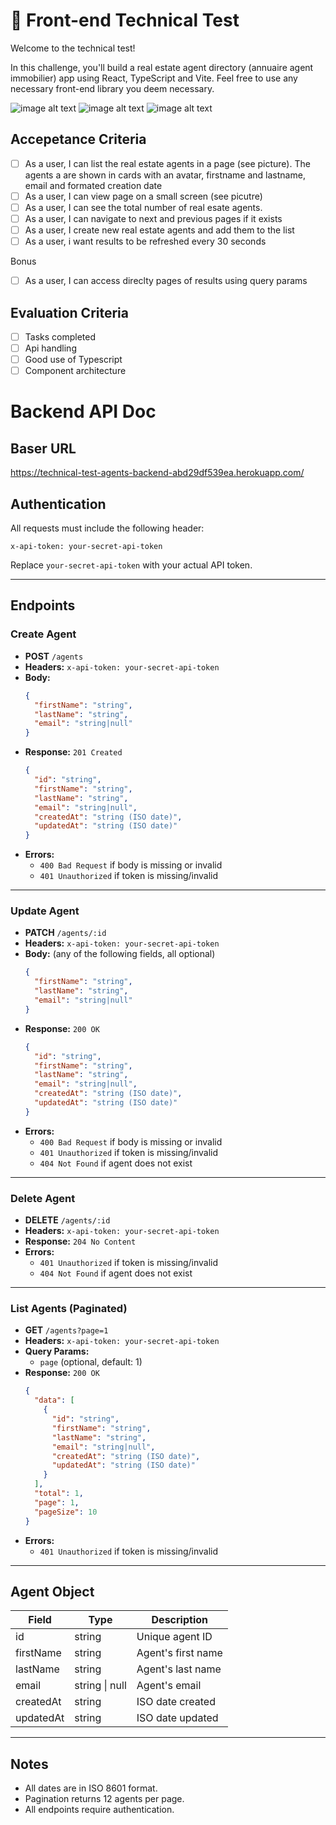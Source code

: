 # 🧪 Front-end Technical Test

Welcome to the technical test!

In this challenge, you'll build a real estate agent directory (annuaire agent immobilier) app using React, TypeScript and Vite.
Feel free to use any necessary front-end library you deem necessary.

![image alt text](https://i.ibb.co/213tw3B4/desktop-view.png 'Desktop')
![image alt text](https://i.ibb.co/Kk9pD7T/mobile-view.png 'Mobile')
![image alt text](https://i.ibb.co/dwLNsrmq/creation-form.png 'Formulaire')

## Accepetance Criteria

- [ ] As a user, I can list the real estate agents in a page (see picture). The agents a are shown in cards with an avatar, firstname and lastname, email and formated creation date
- [ ] As a user, I can view page on a small screen (see picutre)
- [ ] As a user, I can see the total number of real esate agents.
- [ ] As a user, I can navigate to next and previous pages if it exists
- [ ] As a user, I create new real estate agents and add them to the list
- [ ] As a user, i want results to be refreshed every 30 seconds

Bonus

- [ ] As a user, I can access direclty pages of results using query params

## Evaluation Criteria

- [ ] Tasks completed
- [ ] Api handling
- [ ] Good use of Typescript
- [ ] Component architecture

# Backend API Doc

## Baser URL

https://technical-test-agents-backend-abd29df539ea.herokuapp.com/

## Authentication

All requests must include the following header:

```
x-api-token: your-secret-api-token
```

Replace `your-secret-api-token` with your actual API token.

---

## Endpoints

### Create Agent

- **POST** `/agents`
- **Headers:** `x-api-token: your-secret-api-token`
- **Body:**
  ```json
  {
    "firstName": "string",
    "lastName": "string",
    "email": "string|null"
  }
  ```
- **Response:** `201 Created`
  ```json
  {
    "id": "string",
    "firstName": "string",
    "lastName": "string",
    "email": "string|null",
    "createdAt": "string (ISO date)",
    "updatedAt": "string (ISO date)"
  }
  ```
- **Errors:**
  - `400 Bad Request` if body is missing or invalid
  - `401 Unauthorized` if token is missing/invalid

---

### Update Agent

- **PATCH** `/agents/:id`
- **Headers:** `x-api-token: your-secret-api-token`
- **Body:** (any of the following fields, all optional)
  ```json
  {
    "firstName": "string",
    "lastName": "string",
    "email": "string|null"
  }
  ```
- **Response:** `200 OK`
  ```json
  {
    "id": "string",
    "firstName": "string",
    "lastName": "string",
    "email": "string|null",
    "createdAt": "string (ISO date)",
    "updatedAt": "string (ISO date)"
  }
  ```
- **Errors:**
  - `400 Bad Request` if body is missing or invalid
  - `401 Unauthorized` if token is missing/invalid
  - `404 Not Found` if agent does not exist

---

### Delete Agent

- **DELETE** `/agents/:id`
- **Headers:** `x-api-token: your-secret-api-token`
- **Response:** `204 No Content`
- **Errors:**
  - `401 Unauthorized` if token is missing/invalid
  - `404 Not Found` if agent does not exist

---

### List Agents (Paginated)

- **GET** `/agents?page=1`
- **Headers:** `x-api-token: your-secret-api-token`
- **Query Params:**
  - `page` (optional, default: 1)
- **Response:** `200 OK`
  ```json
  {
    "data": [
      {
        "id": "string",
        "firstName": "string",
        "lastName": "string",
        "email": "string|null",
        "createdAt": "string (ISO date)",
        "updatedAt": "string (ISO date)"
      }
    ],
    "total": 1,
    "page": 1,
    "pageSize": 10
  }
  ```
- **Errors:**
  - `401 Unauthorized` if token is missing/invalid

---

## Agent Object

| Field     | Type           | Description        |
| --------- | -------------- | ------------------ |
| id        | string         | Unique agent ID    |
| firstName | string         | Agent's first name |
| lastName  | string         | Agent's last name  |
| email     | string \| null | Agent's email      |
| createdAt | string         | ISO date created   |
| updatedAt | string         | ISO date updated   |

---

## Notes

- All dates are in ISO 8601 format.
- Pagination returns 12 agents per page.
- All endpoints require authentication.
